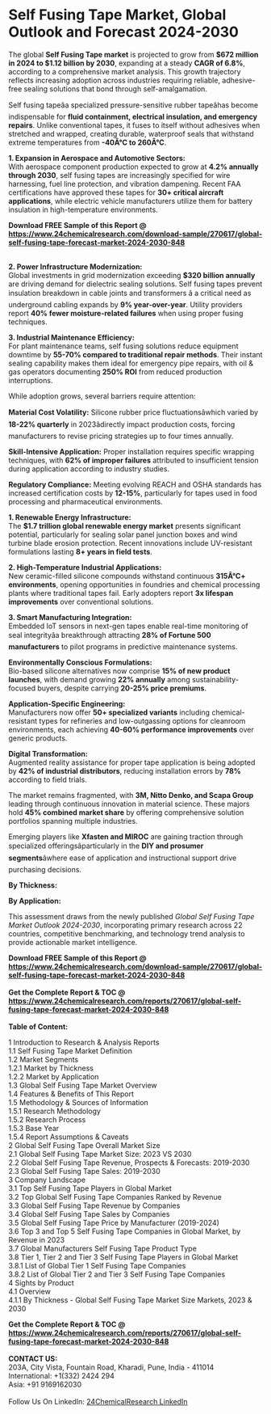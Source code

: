 <h1>Self Fusing Tape Market, Global Outlook and Forecast 2024-2030</h1><p>The global <strong>Self Fusing Tape market</strong> is projected to grow from <strong>$672 million in 2024 to $1.12 billion by 2030</strong>, expanding at a steady <strong>CAGR of 6.8%</strong>, according to a comprehensive market analysis. This growth trajectory reflects increasing adoption across industries requiring reliable, adhesive-free sealing solutions that bond through self-amalgamation.</p><p>Self fusing tapeâa specialized pressure-sensitive rubber tapeâhas become indispensable for <strong>fluid containment, electrical insulation, and emergency repairs</strong>. Unlike conventional tapes, it fuses to itself without adhesives when stretched and wrapped, creating durable, waterproof seals that withstand extreme temperatures from <strong>-40Â°C to 260Â°C</strong>.</p><p><strong>1. Expansion in Aerospace and Automotive Sectors:</strong><br>
With aerospace component production expected to grow at <strong>4.2% annually through 2030</strong>, self fusing tapes are increasingly specified for wire harnessing, fuel line protection, and vibration dampening. Recent FAA certifications have approved these tapes for <strong>30+ critical aircraft applications</strong>, while electric vehicle manufacturers utilize them for battery insulation in high-temperature environments.</p><div><b>Download FREE Sample of this Report @ 
            <a href="https://www.24chemicalresearch.com/download-sample/270617/global-self-fusing-tape-forecast-market-2024-2030-848">
            https://www.24chemicalresearch.com/download-sample/270617/global-self-fusing-tape-forecast-market-2024-2030-848</a></b></div><br><p><strong>2. Power Infrastructure Modernization:</strong><br>
Global investments in grid modernization exceeding <strong>$320 billion annually</strong> are driving demand for dielectric sealing solutions. Self fusing tapes prevent insulation breakdown in cable joints and transformers â a critical need as underground cabling expands by <strong>9% year-over-year</strong>. Utility providers report <strong>40% fewer moisture-related failures</strong> when using proper fusing techniques.</p><p><strong>3. Industrial Maintenance Efficiency:</strong><br>
For plant maintenance teams, self fusing solutions reduce equipment downtime by <strong>55-70% compared to traditional repair methods</strong>. Their instant sealing capability makes them ideal for emergency pipe repairs, with oil &amp; gas operators documenting <strong>250% ROI</strong> from reduced production interruptions.</p><p>While adoption grows, several barriers require attention:</p><p><strong>Material Cost Volatility:</strong> Silicone rubber price fluctuationsâwhich varied by <strong>18-22% quarterly</strong> in 2023âdirectly impact production costs, forcing manufacturers to revise pricing strategies up to four times annually.</p><p><strong>Skill-Intensive Application:</strong> Proper installation requires specific wrapping techniques, with <strong>62% of improper failures</strong> attributed to insufficient tension during application according to industry studies.</p><p><strong>Regulatory Compliance:</strong> Meeting evolving REACH and OSHA standards has increased certification costs by <strong>12-15%</strong>, particularly for tapes used in food processing and pharmaceutical environments.</p><p><strong>1. Renewable Energy Infrastructure:</strong><br>
The <strong>$1.7 trillion global renewable energy market</strong> presents significant potential, particularly for sealing solar panel junction boxes and wind turbine blade erosion protection. Recent innovations include UV-resistant formulations lasting <strong>8+ years in field tests</strong>.</p><p><strong>2. High-Temperature Industrial Applications:</strong><br>
New ceramic-filled silicone compounds withstand continuous <strong>315Â°C+ environments</strong>, opening opportunities in foundries and chemical processing plants where traditional tapes fail. Early adopters report <strong>3x lifespan improvements</strong> over conventional solutions.</p><p><strong>3. Smart Manufacturing Integration:</strong><br>
Embedded IoT sensors in next-gen tapes enable real-time monitoring of seal integrityâa breakthrough attracting <strong>28% of Fortune 500 manufacturers</strong> to pilot programs in predictive maintenance systems.</p><p><strong>Environmentally Conscious Formulations:</strong><br> 
    Bio-based silicone alternatives now comprise <strong>15% of new product launches</strong>, with demand growing <strong>22% annually</strong> among sustainability-focused buyers, despite carrying <strong>20-25% price premiums</strong>.</p><p><strong>Application-Specific Engineering:</strong><br>
    Manufacturers now offer <strong>50+ specialized variants</strong> including chemical-resistant types for refineries and low-outgassing options for cleanroom environments, each achieving <strong>40-60% performance improvements</strong> over generic products.</p><p><strong>Digital Transformation:</strong><br>
    Augmented reality assistance for proper tape application is being adopted by <strong>42% of industrial distributors</strong>, reducing installation errors by <strong>78%</strong> according to field trials.</p><p>The market remains fragmented, with <strong>3M, Nitto Denko, and Scapa Group</strong> leading through continuous innovation in material science. These majors hold <strong>45% combined market share</strong> by offering comprehensive solution portfolios spanning multiple industries.</p><p>Emerging players like <strong>Xfasten and MIROC</strong> are gaining traction through specialized offeringsâparticularly in the <strong>DIY and prosumer segments</strong>âwhere ease of application and instructional support drive purchasing decisions.</p><p><strong>By Thickness:</strong></p><p><strong>By Application:</strong></p><p>This assessment draws from the newly published <em>Global Self Fusing Tape Market Outlook 2024-2030</em>, incorporating primary research across 22 countries, competitive benchmarking, and technology trend analysis to provide actionable market intelligence.</p><div><b>Download FREE Sample of this Report @ 
            <a href="https://www.24chemicalresearch.com/download-sample/270617/global-self-fusing-tape-forecast-market-2024-2030-848">
            https://www.24chemicalresearch.com/download-sample/270617/global-self-fusing-tape-forecast-market-2024-2030-848</a></b></div><br><div><b>Get the Complete Report & TOC @ 
            <a href="https://www.24chemicalresearch.com/reports/270617/global-self-fusing-tape-forecast-market-2024-2030-848">
            https://www.24chemicalresearch.com/reports/270617/global-self-fusing-tape-forecast-market-2024-2030-848</a></b></div><br>
            <b>Table of Content:</b><p>1 Introduction to Research & Analysis Reports<br />
    1.1 Self Fusing Tape Market Definition<br />
    1.2 Market Segments<br />
        1.2.1 Market by Thickness<br />
        1.2.2 Market by Application<br />
    1.3 Global Self Fusing Tape Market Overview<br />
    1.4 Features & Benefits of This Report<br />
    1.5 Methodology & Sources of Information<br />
        1.5.1 Research Methodology<br />
        1.5.2 Research Process<br />
        1.5.3 Base Year<br />
        1.5.4 Report Assumptions & Caveats<br />
2 Global Self Fusing Tape Overall Market Size<br />
    2.1 Global Self Fusing Tape Market Size: 2023 VS 2030<br />
    2.2 Global Self Fusing Tape Revenue, Prospects & Forecasts: 2019-2030<br />
    2.3 Global Self Fusing Tape Sales: 2019-2030<br />
3 Company Landscape<br />
    3.1 Top Self Fusing Tape Players in Global Market<br />
    3.2 Top Global Self Fusing Tape Companies Ranked by Revenue<br />
    3.3 Global Self Fusing Tape Revenue by Companies<br />
    3.4 Global Self Fusing Tape Sales by Companies<br />
    3.5 Global Self Fusing Tape Price by Manufacturer (2019-2024)<br />
    3.6 Top 3 and Top 5 Self Fusing Tape Companies in Global Market, by Revenue in 2023<br />
    3.7 Global Manufacturers Self Fusing Tape Product Type<br />
    3.8 Tier 1, Tier 2 and Tier 3 Self Fusing Tape Players in Global Market<br />
        3.8.1 List of Global Tier 1 Self Fusing Tape Companies<br />
        3.8.2 List of Global Tier 2 and Tier 3 Self Fusing Tape Companies<br />
4 Sights by Product<br />
    4.1 Overview<br />
        4.1.1 By Thickness - Global Self Fusing Tape Market Size Markets, 2023 & 2030<br />
</p><div><b>Get the Complete Report & TOC @ 
            <a href="https://www.24chemicalresearch.com/reports/270617/global-self-fusing-tape-forecast-market-2024-2030-848">
            https://www.24chemicalresearch.com/reports/270617/global-self-fusing-tape-forecast-market-2024-2030-848</a></b></div><br><b>CONTACT US:</b><br>
            203A, City Vista, Fountain Road, Kharadi, Pune, India - 411014<br>
            International: +1(332) 2424 294<br>
            Asia: +91 9169162030 <br><br>
            Follow Us On LinkedIn: <a href="https://www.linkedin.com/company/24chemicalresearch/">24ChemicalResearch LinkedIn</a>